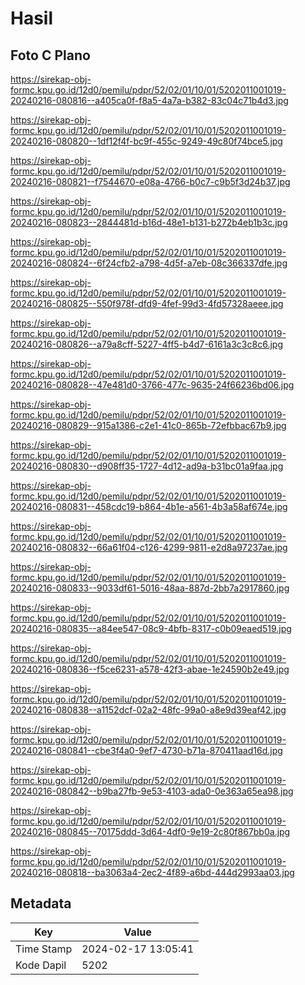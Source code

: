 # Hasil

## Foto C Plano

https://sirekap-obj-formc.kpu.go.id/12d0/pemilu/pdpr/52/02/01/10/01/5202011001019-20240216-080816--a405ca0f-f8a5-4a7a-b382-83c04c71b4d3.jpg

https://sirekap-obj-formc.kpu.go.id/12d0/pemilu/pdpr/52/02/01/10/01/5202011001019-20240216-080820--1df12f4f-bc9f-455c-9249-49c80f74bce5.jpg

https://sirekap-obj-formc.kpu.go.id/12d0/pemilu/pdpr/52/02/01/10/01/5202011001019-20240216-080821--f7544670-e08a-4766-b0c7-c9b5f3d24b37.jpg

https://sirekap-obj-formc.kpu.go.id/12d0/pemilu/pdpr/52/02/01/10/01/5202011001019-20240216-080823--2844481d-b16d-48e1-b131-b272b4eb1b3c.jpg

https://sirekap-obj-formc.kpu.go.id/12d0/pemilu/pdpr/52/02/01/10/01/5202011001019-20240216-080824--6f24cfb2-a798-4d5f-a7eb-08c366337dfe.jpg

https://sirekap-obj-formc.kpu.go.id/12d0/pemilu/pdpr/52/02/01/10/01/5202011001019-20240216-080825--550f978f-dfd9-4fef-99d3-4fd57328aeee.jpg

https://sirekap-obj-formc.kpu.go.id/12d0/pemilu/pdpr/52/02/01/10/01/5202011001019-20240216-080826--a79a8cff-5227-4ff5-b4d7-6161a3c3c8c6.jpg

https://sirekap-obj-formc.kpu.go.id/12d0/pemilu/pdpr/52/02/01/10/01/5202011001019-20240216-080828--47e481d0-3766-477c-9635-24f66236bd06.jpg

https://sirekap-obj-formc.kpu.go.id/12d0/pemilu/pdpr/52/02/01/10/01/5202011001019-20240216-080829--915a1386-c2e1-41c0-865b-72efbbac67b9.jpg

https://sirekap-obj-formc.kpu.go.id/12d0/pemilu/pdpr/52/02/01/10/01/5202011001019-20240216-080830--d908ff35-1727-4d12-ad9a-b31bc01a9faa.jpg

https://sirekap-obj-formc.kpu.go.id/12d0/pemilu/pdpr/52/02/01/10/01/5202011001019-20240216-080831--458cdc19-b864-4b1e-a561-4b3a58af674e.jpg

https://sirekap-obj-formc.kpu.go.id/12d0/pemilu/pdpr/52/02/01/10/01/5202011001019-20240216-080832--66a61f04-c126-4299-9811-e2d8a97237ae.jpg

https://sirekap-obj-formc.kpu.go.id/12d0/pemilu/pdpr/52/02/01/10/01/5202011001019-20240216-080833--9033df61-5016-48aa-887d-2bb7a2917860.jpg

https://sirekap-obj-formc.kpu.go.id/12d0/pemilu/pdpr/52/02/01/10/01/5202011001019-20240216-080835--a84ee547-08c9-4bfb-8317-c0b09eaed519.jpg

https://sirekap-obj-formc.kpu.go.id/12d0/pemilu/pdpr/52/02/01/10/01/5202011001019-20240216-080836--f5ce6231-a578-42f3-abae-1e24590b2e49.jpg

https://sirekap-obj-formc.kpu.go.id/12d0/pemilu/pdpr/52/02/01/10/01/5202011001019-20240216-080838--a1152dcf-02a2-48fc-99a0-a8e9d39eaf42.jpg

https://sirekap-obj-formc.kpu.go.id/12d0/pemilu/pdpr/52/02/01/10/01/5202011001019-20240216-080841--cbe3f4a0-9ef7-4730-b71a-870411aad16d.jpg

https://sirekap-obj-formc.kpu.go.id/12d0/pemilu/pdpr/52/02/01/10/01/5202011001019-20240216-080842--b9ba27fb-9e53-4103-ada0-0e363a65ea98.jpg

https://sirekap-obj-formc.kpu.go.id/12d0/pemilu/pdpr/52/02/01/10/01/5202011001019-20240216-080845--70175ddd-3d64-4df0-9e19-2c80f867bb0a.jpg

https://sirekap-obj-formc.kpu.go.id/12d0/pemilu/pdpr/52/02/01/10/01/5202011001019-20240216-080818--ba3063a4-2ec2-4f89-a6bd-444d2993aa03.jpg


## Metadata

| Key        | Value               |
| ---------- | ------------------- |
| Time Stamp | 2024-02-17 13:05:41 |
| Kode Dapil | 5202                |



